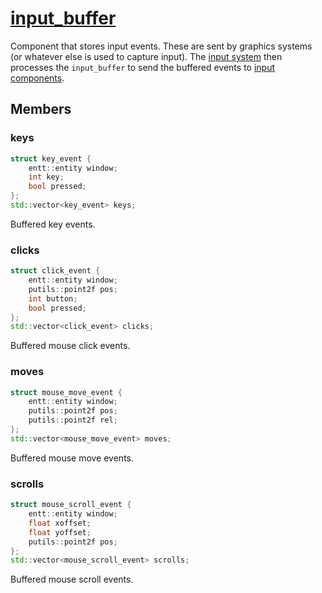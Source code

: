 # [input_buffer](input_buffer.hpp)

Component that stores input events. These are sent by graphics systems (or whatever else is used to capture input). The [input system](../systems/input/input.md) then processes the `input_buffer` to send the buffered events to [input components](input.md).

## Members

### keys

```cpp
struct key_event {
    entt::entity window;
    int key;
    bool pressed;
};
std::vector<key_event> keys;
```

Buffered key events.

### clicks

```cpp
struct click_event {
    entt::entity window;
    putils::point2f pos;
    int button;
    bool pressed;
};
std::vector<click_event> clicks;
```

Buffered mouse click events.

### moves

```cpp
struct mouse_move_event {
    entt::entity window;
    putils::point2f pos;
    putils::point2f rel;
};
std::vector<mouse_move_event> moves;
```

Buffered mouse move events.

### scrolls

```cpp
struct mouse_scroll_event {
    entt::entity window;
    float xoffset;
    float yoffset;
    putils::point2f pos;
};
std::vector<mouse_scroll_event> scrolls;
```

Buffered mouse scroll events.